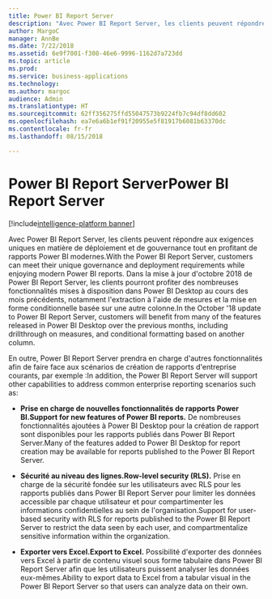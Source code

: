 ```yaml
---
title: Power BI Report Server
description: "Avec Power BI Report Server, les clients peuvent répondre aux exigences uniques en matière de déploiement et de gouvernance tout en profitant de rapports Power BI modernes."
author: MargoC
manager: AnnBe
ms.date: 7/22/2018
ms.assetid: 6e9f7001-f308-46e6-9996-1162d7a723dd
ms.topic: article
ms.prod: 
ms.service: business-applications
ms.technology: 
ms.author: margoc
audience: Admin
ms.translationtype: HT
ms.sourcegitcommit: 62ff356275ffd55047573b9224fb7c94df8dd602
ms.openlocfilehash: ea7e6a6b1ef91f20955e5f81917b6081b63370dc
ms.contentlocale: fr-fr
ms.lasthandoff: 08/15/2018

---
```

# <a name="power-bi-report-server"></a><span data-ttu-id="05d14-103">Power BI Report Server</span><span class="sxs-lookup"><span data-stu-id="05d14-103">Power BI Report Server</span></span>

[!include[intelligence-platform banner](../../includes/intelligence-platform.md)]




<span data-ttu-id="05d14-104">Avec Power BI Report Server, les clients peuvent répondre aux exigences uniques en matière de déploiement et de gouvernance tout en profitant de rapports Power BI modernes.</span><span class="sxs-lookup"><span data-stu-id="05d14-104">With the Power BI Report Server, customers can meet their unique governance and deployment requirements while enjoying modern Power BI reports.</span></span> <span data-ttu-id="05d14-105">Dans la mise à jour d'octobre 2018 de Power BI Report Server, les clients pourront profiter des nombreuses fonctionnalités mises à disposition dans Power BI Desktop au cours des mois précédents, notamment l'extraction à l'aide de mesures et la mise en forme conditionnelle basée sur une autre colonne.</span><span class="sxs-lookup"><span data-stu-id="05d14-105">In the October '18 update to Power BI Report Server, customers will benefit from many of the features released in Power BI Desktop over the previous months, including drillthrough on measures, and conditional formatting based on another column.</span></span> 

<span data-ttu-id="05d14-106">En outre, Power BI Report Server prendra en charge d'autres fonctionnalités afin de faire face aux scénarios de création de rapports d'entreprise courants, par exemple :</span><span class="sxs-lookup"><span data-stu-id="05d14-106">In addition, the Power BI Report Server will support other capabilities to address common enterprise reporting scenarios such as:</span></span>

-  <span data-ttu-id="05d14-107">**Prise en charge de nouvelles fonctionnalités de rapports Power BI.**</span><span class="sxs-lookup"><span data-stu-id="05d14-107">**Support for new features of Power BI reports.**</span></span> <span data-ttu-id="05d14-108">De nombreuses fonctionnalités ajoutées à Power BI Desktop pour la création de rapport sont disponibles pour les rapports publiés dans Power BI Report Server.</span><span class="sxs-lookup"><span data-stu-id="05d14-108">Many of the features added to Power BI Desktop for report creation may be available for reports published to the Power BI Report Server.</span></span>

-   <span data-ttu-id="05d14-109">**Sécurité au niveau des lignes.**</span><span class="sxs-lookup"><span data-stu-id="05d14-109">**Row-level security (RLS).**</span></span> <span data-ttu-id="05d14-110">Prise en charge de la sécurité fondée sur les utilisateurs avec RLS pour les rapports publiés dans Power BI Report Server pour limiter les données accessible par chaque utilisateur et pour compartimenter les informations confidentielles au sein de l'organisation.</span><span class="sxs-lookup"><span data-stu-id="05d14-110">Support for user-based security with RLS for reports published to the Power BI Report Server to restrict the data seen by each user, and compartmentalize sensitive information within the organization.</span></span>

-   <span data-ttu-id="05d14-111">**Exporter vers Excel.**</span><span class="sxs-lookup"><span data-stu-id="05d14-111">**Export to Excel.**</span></span> <span data-ttu-id="05d14-112">Possibilité d'exporter des données vers Excel à partir de contenu visuel sous forme tabulaire dans Power BI Report Server afin que les utilisateurs puissent analyser les données eux-mêmes.</span><span class="sxs-lookup"><span data-stu-id="05d14-112">Ability to export data to Excel from a tabular visual in the Power BI Report Server so that users can analyze data on their own.</span></span>

